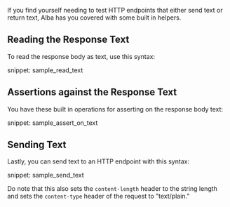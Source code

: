 <!--title: Working with Plain Text Requests-->

If you find yourself needing to test HTTP endpoints that either send text or return text, Alba
has you covered with some built in helpers.

## Reading the Response Text

To read the response body as text, use this syntax:

snippet: sample_read_text

## Assertions against the Response Text

You have these built in operations for asserting on the response body text:

snippet: sample_assert_on_text

## Sending Text

Lastly, you can send text to an HTTP endpoint with this syntax:

snippet: sample_send_text

Do note that this also sets the `content-length` header to the string length and
sets the `content-type` header of the request to "text/plain."
